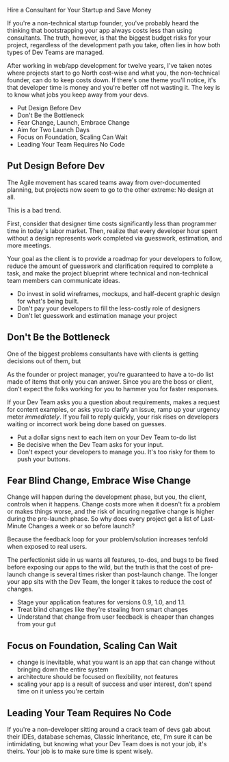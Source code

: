 Hire a Consultant for Your Startup and Save Money

If you're a non-technical startup founder, you've probably heard the thinking that bootstrapping your app always costs less than using consultants. The truth, however, is that the biggest budget risks for your project, regardless of the development path you take, often lies in how both types of Dev Teams are managed.

After working in web/app development for twelve years, I've taken notes where projects start to go North cost-wise and what you, the non-technical founder, can do to keep costs down. If there's one theme you'll notice, it's that developer time is money and you're better off not wasting it. The key is to know what jobs you keep away from your devs.

* Put Design Before Dev
* Don't Be the Bottleneck
* Fear Change, Launch, Embrace Change
* Aim for Two Launch Days
* Focus on Foundation, Scaling Can Wait
* Leading Your Team Requires No Code

## Put Design Before Dev

The Agile movement has scared teams away from over-documented planning, but projects now seem to go to the other extreme: No design at all.

This is a bad trend. 

First, consider that designer time costs significantly less than programmer time in today's labor market. Then, realize that every developer hour spent without a design represents work completed via guesswork, estimation, and more meetings.

Your goal as the client is to provide a roadmap for your developers to follow, reduce the amount of guesswork and clarification required to complete a task, and make the project blueprint where technical and non-technical team members can communicate ideas.

* Do invest in solid wireframes, mockups, and half-decent graphic design for what's being built.
* Don't pay your developers to fill the less-costly role of designers
* Don't let guesswork and estimation manage your project

## Don't Be the Bottleneck

One of the biggest problems consultants have with clients is getting decisions out of them, but

As the founder or project manager, you're guaranteed to have a to-do list made of items that only you can answer. Since you are the boss or client, don't expect the folks working for you to hammer you for faster responses.

If your Dev Team asks you a question about requirements, makes a request for content examples, or asks you to clarify an issue, ramp up your urgency meter *immediately*. If you fail to reply quickly, your risk rises on developers waiting or incorrect work being done based on guesses. 

* Put a dollar signs next to each item on your Dev Team to-do list
* Be decisive when the Dev Team asks for your input. 
* Don't expect your developers to manage you. It's too risky for them to push your buttons.

## Fear Blind Change, Embrace Wise Change

Change will happen during the development phase, but you, the client, controls when it happens. Change costs more when it doesn't fix a problem or makes things worse, and the risk of incuring negative change is higher during the pre-launch phase. So why does every project get a list of Last-Minute Changes a week or so before launch? 

Because the feedback loop for your problem/solution increases tenfold when exposed to real users. 

The perfectionist side in us wants all features, to-dos, and bugs to be fixed before exposing our apps to the wild, but the truth is that the cost of pre-launch change is several times risker than post-launch change. The longer your app sits with the Dev Team, the longer it takes to reduce the cost of changes.

* Stage your application features for versions 0.9, 1.0, and 1.1.
* Treat blind changes like they're stealing from smart changes 
* Understand that change from user feedback is cheaper than changes from your gut

## Focus on Foundation, Scaling Can Wait

* change is inevitable, what you want is an app that can change without bringing down the entire system
* architecture should be focused on flexibility, not features
* scaling your app is a result of success and user interest, don't spend time on it unless you're certain 

## Leading Your Team Requires No Code

If you're a non-developer sitting around a crack team of devs gab about their IDEs, database schemas, Classic Inheritance, etc, I'm sure it can be intimidating, but knowing what your Dev Team does is not your job, it's theirs. Your job is to make sure time is spent wisely. 